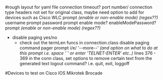 #rough layout for yaml file
connection timeout?
port number/ connection type
headers not set for original class, maybe need option to add for devices such as Cisco WLC
prompt _(enable or non-enable mode) (regex??)_
username prompt
password prompt
enable mode?
enableModePassword?
prompt _(enable or non-enable mode) (regex??)_
* disable paging yes/no 
  * check out the termLen funcs in connection.class
disable paging command
pager prompt i/e/ '--more--' _(and option on what to do at this prompt i.e. space ' '  or enter 'TELNET-ENTER' etc..)_
lines 376 - 369 in the conn class, set options to remove certain text from the generated text
logout command? i.e. quit, exit, loggoff


#Devices to test on
Cisco IOS
Mikrotek
Brocade